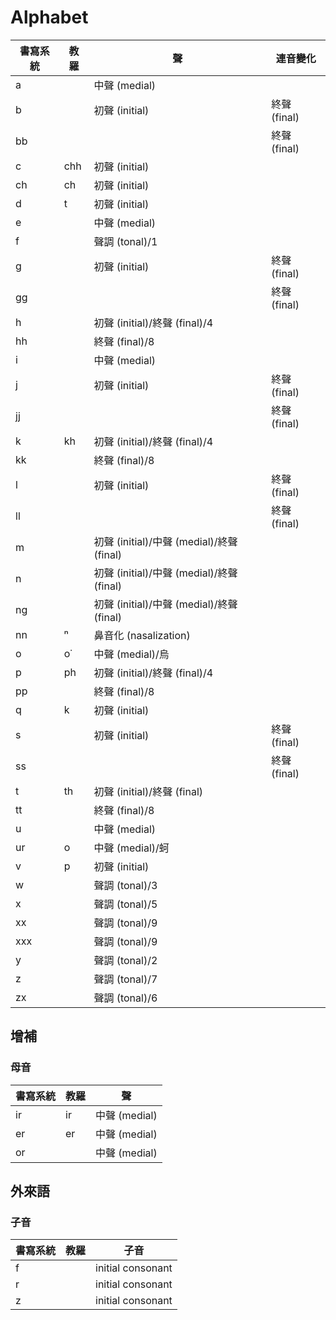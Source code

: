 # Alphabet

| 書寫系統 | 教羅 | 聲 | 連音變化 |
| --- | --- | --- | --- |
| a || 中聲 (medial) ||
| b || 初聲 (initial) | 終聲 (final) |
| bb ||| 終聲 (final) |
| c | chh | 初聲 (initial) ||
| ch | ch | 初聲 (initial) ||
| d | t | 初聲 (initial) ||
| e || 中聲 (medial) ||
| f || 聲調 (tonal)/1 ||
| g || 初聲 (initial) | 終聲 (final) |
| gg ||| 終聲 (final) |
| h || 初聲 (initial)/終聲 (final)/4 ||
| hh || 終聲 (final)/8 ||
| i || 中聲 (medial) ||
| j || 初聲 (initial) | 終聲 (final) |
| jj ||| 終聲 (final) |
| k | kh | 初聲 (initial)/終聲 (final)/4 ||
| kk || 終聲 (final)/8 ||
| l || 初聲 (initial) | 終聲 (final) |
| ll ||| 終聲 (final) |
| m || 初聲 (initial)/中聲 (medial)/終聲 (final) ||
| n || 初聲 (initial)/中聲 (medial)/終聲 (final) ||
| ng || 初聲 (initial)/中聲 (medial)/終聲 (final) ||
| nn | ⁿ | 鼻音化 (nasalization) ||
| o | o͘ | 中聲 (medial)/烏 ||
| p | ph | 初聲 (initial)/終聲 (final)/4 ||
| pp || 終聲 (final)/8 ||
| q | k | 初聲 (initial) ||
| s || 初聲 (initial) | 終聲 (final) |
| ss ||| 終聲 (final) |
| t | th | 初聲 (initial)/終聲 (final) ||
| tt || 終聲 (final)/8 ||
| u || 中聲 (medial) ||
| ur | o | 中聲 (medial)/蚵 ||
| v | p | 初聲 (initial) ||
| w || 聲調 (tonal)/3 ||
| x || 聲調 (tonal)/5 ||
| xx || 聲調 (tonal)/9 ||
| xxx || 聲調 (tonal)/9 ||
| y || 聲調 (tonal)/2 ||
| z || 聲調 (tonal)/7 ||
| zx || 聲調 (tonal)/6 ||

## 增補

### 母音

| 書寫系統 | 教羅 | 聲 |
| --- | --- | --- |
| ir | ir | 中聲 (medial) |
| er | er | 中聲 (medial) |
| or || 中聲 (medial) |

## 外來語

### 子音

| 書寫系統 | 教羅 | 子音 |
| --- | --- | --- |
| f || initial consonant |
| r || initial consonant |
| z || initial consonant |
